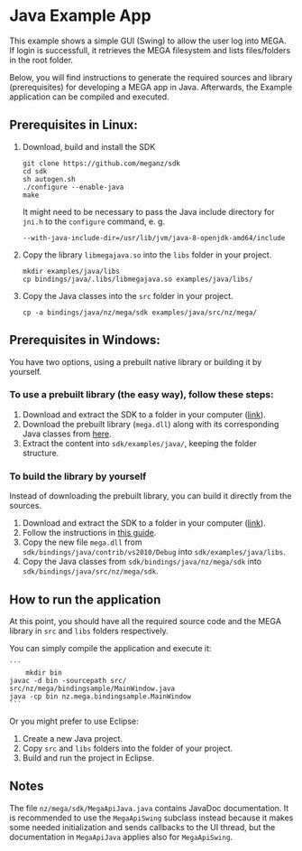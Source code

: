 # Java Example App

This example shows a simple GUI (Swing) to allow the user log into MEGA. If login is successfull, it retrieves the MEGA filesystem and lists files/folders in the root folder.

Below, you will find instructions to generate the required sources and library (prerequisites) for developing a MEGA app in Java. Afterwards, the Example application can be compiled and executed.

## Prerequisites in Linux:

1. Download, build and install the SDK

    ```
    git clone https://github.com/meganz/sdk
    cd sdk
    sh autogen.sh
    ./configure --enable-java
    make
    ```

    It might need to be necessary to pass the Java include directory for
    `jni.h` to the `configure` command, e. g.

    `--with-java-include-dir=/usr/lib/jvm/java-8-openjdk-amd64/include`

2. Copy the library `libmegajava.so` into the `libs` folder in your project.
    
    ```
    mkdir examples/java/libs
    cp bindings/java/.libs/libmegajava.so examples/java/libs/
    ```
    
3. Copy the Java classes into the `src` folder in your project.

    ```
    cp -a bindings/java/nz/mega/sdk examples/java/src/nz/mega/
    ```

## Prerequisites in Windows:

You have two options, using a prebuilt native library or building it by yourself.

### To use a prebuilt library (the easy way), follow these steps:

1. Download and extract the SDK to a folder in your computer ([link](https://github.com/meganz/sdk/archive/master.zip)).
2. Download the prebuilt library (`mega.dll`) along with its corresponding Java classes from [here](https://mega.nz/#!B4cx1KoA!GWYOcP0mp5_n6ouUEv27BKSkRcPGj9x17Eos6S72NB8).
3. Extract the content into `sdk/examples/java/`, keeping the folder structure.

### To build the library by yourself

Instead of downloading the prebuilt library, you can build it directly from the sources.

1. Download and extract the SDK to a folder in your computer ([link](https://github.com/meganz/sdk/archive/master.zip)).
2. Follow the instructions in [this guide](https://github.com/meganz/sdk/bindings/java/contrib/vs2010/README.md).
3. Copy the new file `mega.dll` from `sdk/bindings/java/contrib/vs2010/Debug` into `sdk/examples/java/libs`.
4. Copy the Java classes from `sdk/bindings/java/nz/mega/sdk` into `sdk/bindings/java/src/nz/mega/sdk`.

## How to run the application

At this point, you should have all the required source code and the MEGA library in `src` and `libs` folders respectively.

You can simply compile the application and execute it:

	```
        mkdir bin
	javac -d bin -sourcepath src/ src/nz/mega/bindingsample/MainWindow.java
	java -cp bin nz.mega.bindingsample.MainWindow
	```

Or you might prefer to use Eclipse:

1. Create a new Java project.
2. Copy `src` and `libs` folders into the folder of your project.
3. Build and run the project in Eclipse.

## Notes

The file `nz/mega/sdk/MegaApiJava.java` contains JavaDoc documentation. It is recommended to use the `MegaApiSwing` subclass instead because it makes some needed initialization and sends callbacks to the UI thread, but the documentation in `MegaApiJava` applies also for `MegaApiSwing`.

